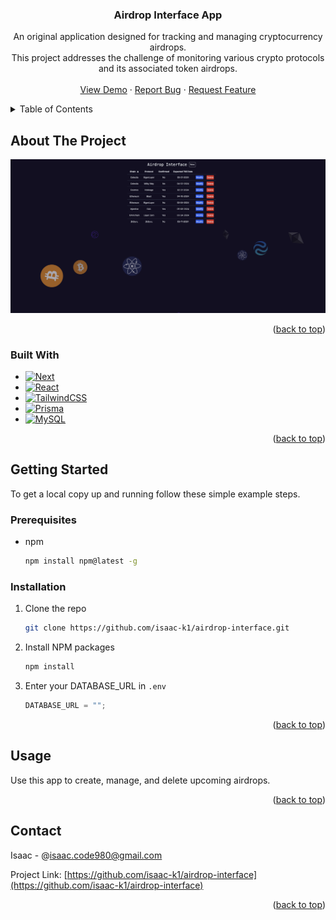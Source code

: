 <!-- Improved compatibility of back to top link: See: https://github.com/othneildrew/Best-README-Template/pull/73 -->

<a name="readme-top"></a>

<!-- [![Contributors][contributors-shield]][contributors-url]
[![Forks][forks-shield]][forks-url]
[![Stargazers][stars-shield]][stars-url]
[![Issues][issues-shield]][issues-url]
[![MIT License][license-shield]][license-url]
[![LinkedIn][linkedin-shield]][linkedin-url] -->

<!-- PROJECT LOGO -->
<div align="center">
<h3 align="center">Airdrop Interface App</h3>
  <p align="center">
    An original application designed for tracking and managing cryptocurrency airdrops.
    <br />
    This project addresses the challenge of monitoring various crypto protocols and its associated token airdrops.
    <br />
    <br />
    <a href="https://airdrop-interface-one.vercel.app">View Demo</a>
    ·
    <a href="https://github.com/isaac-k1/airdrop-interface/issues">Report Bug</a>
    ·
    <a href="https://github.com/isaac-k1/airdrop-interface/issues">Request Feature</a>
  </p>
</div>

<!-- TABLE OF CONTENTS -->
<details>
  <summary>Table of Contents</summary>
  <ol>
    <li>
      <a href="#about-the-project">About The Project</a>
      <ul>
        <li><a href="#built-with">Built With</a></li>
      </ul>
    </li>
    <li>
      <a href="#getting-started">Getting Started</a>
      <ul>
        <li><a href="#prerequisites">Prerequisites</a></li>
        <li><a href="#installation">Installation</a></li>
      </ul>
    </li>
    <li><a href="#usage">Usage</a></li>
    <li><a href="#contact">Contact</a></li>
  </ol>
</details>

<!-- ABOUT THE PROJECT -->

## About The Project

[![Airdrop Interface Screen Shot][product-screenshot]](https://airdrop-interface-one.vercel.app)

<p align="right">(<a href="#readme-top">back to top</a>)</p>

### Built With

- [![Next][Next.js]][Next-url]
- [![React][React.js]][React-url]
- [![TailwindCSS][TailwindCSS]][TailwindCSS-url]
- [![Prisma][Prisma]][Prisma-url]
- [![MySQL][MySQL]][MySQL-url]

<p align="right">(<a href="#readme-top">back to top</a>)</p>

<!-- GETTING STARTED -->

## Getting Started

To get a local copy up and running follow these simple example steps.

### Prerequisites

- npm
  ```sh
  npm install npm@latest -g
  ```

### Installation

1. Clone the repo
   ```sh
   git clone https://github.com/isaac-k1/airdrop-interface.git
   ```
2. Install NPM packages
   ```sh
   npm install
   ```
3. Enter your DATABASE_URL in `.env`
   ```js
   DATABASE_URL = "";
   ```

<p align="right">(<a href="#readme-top">back to top</a>)</p>

<!-- USAGE EXAMPLES -->

## Usage

Use this app to create, manage, and delete upcoming airdrops.

<p align="right">(<a href="#readme-top">back to top</a>)</p>

<!-- CONTACT -->

## Contact

Isaac - @isaac.code980@gmail.com

Project Link: [https://github.com/isaac-k1/airdrop-interface](https://github.com/isaac-k1/airdrop-interface)

<p align="right">(<a href="#readme-top">back to top</a>)</p>

<!-- MARKDOWN LINKS & IMAGES -->
<!-- https://www.markdownguide.org/basic-syntax/#reference-style-links -->

[contributors-shield]: https://img.shields.io/github/contributors/isaac-k1/ticket-app.svg?style=for-the-badge
[contributors-url]: https://github.com/isaac-k1/airdrop-interface/graphs/contributors
[forks-shield]: https://img.shields.io/github/forks/isaac-k1/ticket-app.svg?style=for-the-badge
[forks-url]: https://github.com/isaac-k1/airdrop-interface/network/members
[stars-shield]: https://img.shields.io/github/stars/isaac-k1/ticket-app.svg?style=for-the-badge
[stars-url]: https://github.com/isaac-k1/airdrop-interface/stargazers
[issues-shield]: https://img.shields.io/github/issues/isaac-k1/ticket-app.svg?style=for-the-badge
[issues-url]: https://github.com/isaac-k1/airdrop-interface/issues
[license-shield]: https://img.shields.io/github/license/isaac-k1/ticket-app.svg?style=for-the-badge
[license-url]: https://github.com/isaac-k1/airdrop-interface/blob/master/LICENSE.txt
[linkedin-shield]: https://img.shields.io/badge/-LinkedIn-black.svg?style=for-the-badge&logo=linkedin&colorB=555
[linkedin-url]: https://linkedin.com/in/isaac-kwong-847746188
[product-screenshot]: public/airdrop-screenshot.png
[Next.js]: https://img.shields.io/badge/next.js-000000?style=for-the-badge&logo=nextdotjs&logoColor=white
[Next-url]: https://nextjs.org/
[React.js]: https://img.shields.io/badge/React-20232A?style=for-the-badge&logo=react&logoColor=61DAFB
[React-url]: https://reactjs.org/
[Vue.js]: https://img.shields.io/badge/Vue.js-35495E?style=for-the-badge&logo=vuedotjs&logoColor=4FC08D
[Vue-url]: https://vuejs.org/
[Angular.io]: https://img.shields.io/badge/Angular-DD0031?style=for-the-badge&logo=angular&logoColor=white
[Angular-url]: https://angular.io/
[Svelte.dev]: https://img.shields.io/badge/Svelte-4A4A55?style=for-the-badge&logo=svelte&logoColor=FF3E00
[Svelte-url]: https://svelte.dev/
[Laravel.com]: https://img.shields.io/badge/Laravel-FF2D20?style=for-the-badge&logo=laravel&logoColor=white
[Laravel-url]: https://laravel.com
[Bootstrap.com]: https://img.shields.io/badge/Bootstrap-563D7C?style=for-the-badge&logo=bootstrap&logoColor=white
[Bootstrap-url]: https://getbootstrap.com
[JQuery.com]: https://img.shields.io/badge/jQuery-0769AD?style=for-the-badge&logo=jquery&logoColor=white
[JQuery-url]: https://jquery.com
[MongoDB]: https://img.shields.io/badge/MongoDB-%234ea94b.svg?style=for-the-badge&logo=mongodb&logoColor=white
[MongoDB-url]: https://www.mongodb.com/
[TailwindCSS]: https://img.shields.io/badge/Tailwind_CSS-38B2AC?style=for-the-badge&logo=tailwind-css&logoColor=white
[TailwindCSS-url]: https://tailwindcss.com/
[MySQL]: https://img.shields.io/badge/MySQL-005C84?style=for-the-badge&logo=mysql&logoColor=white
[MySQL-url]: https://mysql.com/
[Prisma]: https://img.shields.io/badge/Prisma-3982CE?style=for-the-badge&logo=Prisma&logoColor=white
[Prisma-url]: https://prisma.io/

